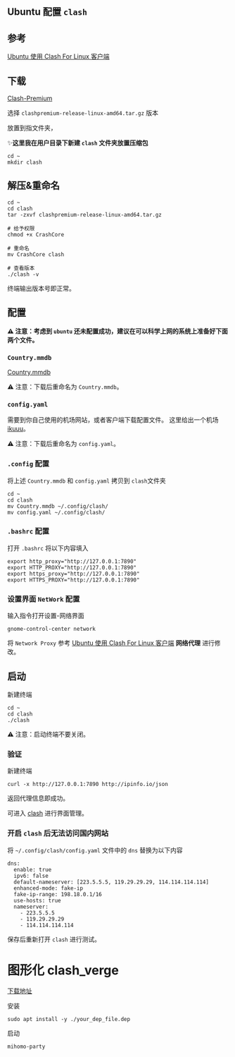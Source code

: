 ## Ubuntu 配置 `clash`

## 参考

[Ubuntu 使用 Clash For Linux 客户端](https://www.zywvvd.com/notes/tools/clash/ubuntu-clash-usage/ubuntu-clash-usage/)

## 下载

[Clash-Premium](https://github.com/DustinWin/proxy-tools/releases/tag/Clash-Premium)

选择 `clashpremium-release-linux-amd64.tar.gz` 版本

放置到指文件夹，

✨**这里我在用户目录下新建 `clash` 文件夹放置压缩包**

```shell
cd ~
mkdir clash
```

## 解压&重命名

```shell
cd ~
cd clash
tar -zxvf clashpremium-release-linux-amd64.tar.gz

# 给予权限
chmod +x CrashCore

# 重命名
mv CrashCore clash

# 查看版本
./clash -v
```

终端输出版本号即正常。

## 配置

**⚠ 注意：考虑到 `ubuntu` 还未配置成功，建议在可以科学上网的系统上准备好下面两个文件。**

### `Country.mmdb`

[Country.mmdb](https://gitee.com/mirrors/Pingtunnel/blob/master/GeoLite2-Country.mmdb)

⚠ 注意：下载后重命名为 `Country.mmdb`。

### `config.yaml`

需要到你自己使用的机场网站，或者客户端下载配置文件。
这里给出一个机场 [ikuuu](https://ikuuu.one/user)。

⚠ 注意：下载后重命名为 `config.yaml`。

### `.config` 配置

将上述 `Country.mmdb` 和 `config.yaml` 拷贝到 `clash`文件夹

```shell
cd ~
cd clash
mv Country.mmdb ~/.config/clash/
mv config.yaml ~/.config/clash/
```

### `.bashrc` 配置

打开 `.bashrc` 将以下内容填入

```shell
export http_proxy="http://127.0.0.1:7890"
export HTTP_PROXY="http://127.0.0.1:7890"
export https_proxy="http://127.0.0.1:7890"
export HTTPS_PROXY="http://127.0.0.1:7890"
```

### 设置界面 `NetWork` 配置

输入指令打开设置-网络界面

```shell
gnome-control-center network
```

将 `Network Proxy` 参考 [Ubuntu 使用 Clash For Linux 客户端](https://www.zywvvd.com/notes/tools/clash/ubuntu-clash-usage/ubuntu-clash-usage/) **网络代理** 进行修改。



## 启动

新建终端

```shell
cd ~
cd clash
./clash
```

⚠ 注意：启动终端不要关闭。

### 验证

新建终端

```shell
curl -x http://127.0.0.1:7890 http://ipinfo.io/json
```

返回代理信息即成功。

可进入 [clash](https://clash.razord.top/#/proxies) 进行界面管理。

### 开启 `clash` 后无法访问国内网站

将 `~/.config/clash/config.yaml` 文件中的 `dns` 替换为以下内容

```shell
dns:
  enable: true
  ipv6: false
  default-nameserver: [223.5.5.5, 119.29.29.29, 114.114.114.114]
  enhanced-mode: fake-ip
  fake-ip-range: 198.18.0.1/16
  use-hosts: true
  nameserver:
    - 223.5.5.5
    - 119.29.29.29
    - 114.114.114.114
```

保存后重新打开 `clash` 进行测试。

# 图形化 clash_verge

[下载地址](https://clash-verge.org/zh-CN/windows-mac-linux/mihomo-party)

安装

```shell
sudo apt install -y ./your_dep_file.dep
```

启动 

```shell
mihomo-party
```